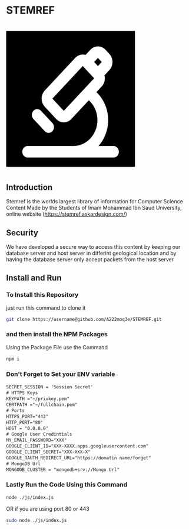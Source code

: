 # STEMREF
# ![logo](https://github.com/A222moq3e/STEMREF/blob/main/imgs/logo-min.svg)
## Introduction
Stemref is the worlds largest library of information for Computer Science Content Made by the Students of Imam Mohammad Ibn Saud University,
online website (https://stemref.askardesign.com/)
## Security 
We have developed a secure way to access this content by keeping our database server and host server in differint geological location and by having the database server only accept packets from the host server 

## Install and Run
### To Install this Repository
 just run this command to clone it
```bash
git clone https://username@github.com/A222moq3e/STEMREF.git
```
### and then install the NPM Packages
Using the Package File use the Command
```bash
npm i
```

### Don't Forget to Set your ENV variable 
```env
SECRET_SESSION = 'Session Secret'
# HTTPS Keys
KEYPATH ="~/privkey.pem"
CERTPATH ="~/fullchain.pem"
# Ports
HTTPS_PORT="443"
HTTP_PORT="80"
HOST = "0.0.0.0"
# Google User Credintials
MY_EMAIL_PASSWORD="XXX"
GOOGLE_CLIENT_ID="XXX-XXXX.apps.googleusercontent.com"
GOOGLE_CLIENT_SECRET="XXX-XXX-X"
GOOGLE_OAUTH_REDIRECT_URL="https://domatin name/forget"
# MongoDB Url
MONGODB_CLUSTER = "mongodb+srv://Mongo Url"
```
### Lastly Run the Code Using this Command
```bash
node ./js/index.js
```
OR if you are using port 80 or 443
```bash
sudo node ./js/index.js
```

